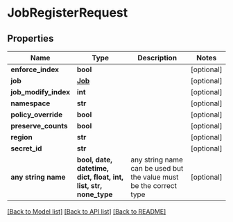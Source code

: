 # JobRegisterRequest


## Properties
Name | Type | Description | Notes
------------ | ------------- | ------------- | -------------
**enforce_index** | **bool** |  | [optional] 
**job** | [**Job**](Job.md) |  | [optional] 
**job_modify_index** | **int** |  | [optional] 
**namespace** | **str** |  | [optional] 
**policy_override** | **bool** |  | [optional] 
**preserve_counts** | **bool** |  | [optional] 
**region** | **str** |  | [optional] 
**secret_id** | **str** |  | [optional] 
**any string name** | **bool, date, datetime, dict, float, int, list, str, none_type** | any string name can be used but the value must be the correct type | [optional]

[[Back to Model list]](../README.md#documentation-for-models) [[Back to API list]](../README.md#documentation-for-api-endpoints) [[Back to README]](../README.md)


